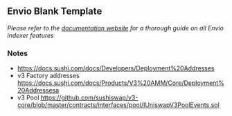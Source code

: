 ## Envio Blank Template

*Please refer to the [documentation website](https://docs.envio.dev) for a thorough guide on all Envio indexer features*

### Notes

- https://docs.sushi.com/docs/Developers/Deployment%20Addresses
- v3 Factory addresses https://docs.sushi.com/docs/Products/V3%20AMM/Core/Deployment%20Addressesa
- v3 Pool https://github.com/sushiswap/v3-core/blob/master/contracts/interfaces/pool/IUniswapV3PoolEvents.sol